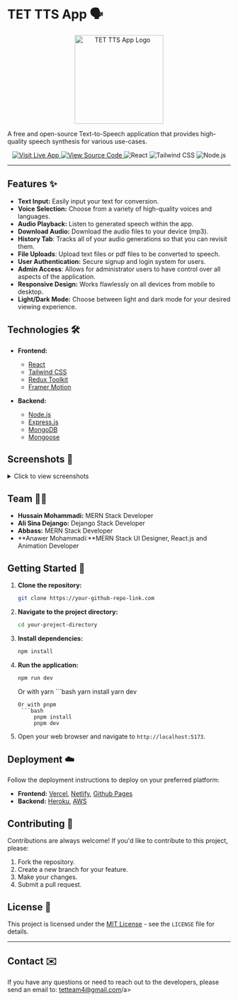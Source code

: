 # TET TTS App 🗣️

<p align="center">
  <img src="path/to/your/app_logo.png" alt="TET TTS App Logo" width="200">
</p>

A free and open-source Text-to-Speech application that provides high-quality speech synthesis for various use-cases.

<p align="center">
  <a href="https://your-live-app-link.com">
    <img src="https://img.shields.io/badge/Visit%20Live%20App-blueviolet?style=for-the-badge&logo=vercel" alt="Visit Live App" />
  </a>
  <a href="https://your-github-repo-link.com">
  <img src="https://img.shields.io/badge/View%20Source%20Code-27292b?style=for-the-badge&logo=github" alt="View Source Code"/>
  </a>
   <img src="https://img.shields.io/badge/React-20232A?style=for-the-badge&logo=react&logoColor=61DAFB" alt="React" />
   <img src="https://img.shields.io/badge/Tailwind%20CSS-06B6D4?style=for-the-badge&logo=tailwindcss&logoColor=white" alt="Tailwind CSS" />
  <img src="https://img.shields.io/badge/Node.js-339933?style=for-the-badge&logo=node.js&logoColor=white" alt="Node.js" />
</p>

---

## Features ✨

-   **Text Input:** Easily input your text for conversion.
-   **Voice Selection:** Choose from a variety of high-quality voices and languages.
-   **Audio Playback:** Listen to generated speech within the app.
-   **Download Audio:** Download the audio files to your device (mp3).
-   **History Tab**: Tracks all of your audio generations so that you can revisit them.
-   **File Uploads**: Upload text files or pdf files to be converted to speech.
-  **User Authentication:** Secure signup and login system for users.
-  **Admin Access**: Allows for administrator users to have control over all aspects of the application.
-   **Responsive Design:** Works flawlessly on all devices from mobile to desktop.
-   **Light/Dark Mode:**  Choose between light and dark mode for your desired viewing experience.

## Technologies 🛠️

*   **Frontend:**
    *   [React](https://reactjs.org/)
    *   [Tailwind CSS](https://tailwindcss.com/)
    *   [Redux Toolkit](https://redux-toolkit.js.org/)
    *   [Framer Motion](https://www.framer.com/motion)

*   **Backend:**
    *   [Node.js](https://nodejs.org/en)
    *   [Express.js](https://expressjs.com/)
    *   [MongoDB](https://www.mongodb.com/)
    *   [Mongoose](https://mongoosejs.com/)

## Screenshots 📸

<details>
  <summary>Click to view screenshots</summary>

  <div align="center">
  <img src="/path/to/screenshot1.png" alt="Text to Speech input" width="400">
    <p>Text to speech input</p>
  <img src="/path/to/screenshot2.png" alt="Select voices" width="400">
     <p>Select voices</p>
  <img src="/path/to/screenshot3.png" alt="Dashboard page" width="400">
     <p>Dashboard page</p>
  </div>
</details>

## Team 🧑‍💻

*   **Hussain Mohammadi:** MERN Stack Developer
*   **Ali Sina Dejango:** Dejango Stack Developer
*   **Abbass:** MERN Stack Developer
*   **Anawer Mohammadi:**MERN Stack UI Designer, React.js and Animation Developer

## Getting Started 🚀

1.  **Clone the repository:**
    ```bash
    git clone https://your-github-repo-link.com
    ```
2.  **Navigate to the project directory:**
    ```bash
    cd your-project-directory
    ```
3.  **Install dependencies:**
    ```bash
    npm install
    ```
4.  **Run the application:**
    ```bash
    npm run dev
    ```
    Or with yarn
        ```bash
         yarn install
         yarn dev
    ```
    Or with pnpm
     ```bash
         pnpm install
         pnpm dev
    ```
    
5. Open your web browser and navigate to `http://localhost:5173`.

## Deployment ☁️

Follow the deployment instructions to deploy on your preferred platform:

*   **Frontend:** [Vercel](https://vercel.com/), [Netlify](https://www.netlify.com/), [Github Pages](https://pages.github.com/)
*   **Backend:** [Heroku](https://www.heroku.com/), [AWS](https://aws.amazon.com/)

## Contributing 🤝

Contributions are always welcome! If you'd like to contribute to this project, please:

1.  Fork the repository.
2.  Create a new branch for your feature.
3.  Make your changes.
4.  Submit a pull request.

## License 📜

This project is licensed under the [MIT License](LICENSE) - see the `LICENSE` file for details.

---

## Contact ✉️

If you have any questions or need to reach out to the developers, please send an email to:
<a href="tetteam4@gmail.com">tetteam4@gmail.com/a>
